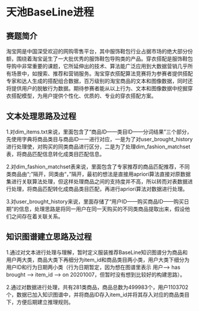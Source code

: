 # 天池BaseLine进程  
## 赛题简介
淘宝网是中国深受欢迎的网购零售平台，其中服饰鞋包行业占据市场的绝大部分份额，围绕着淘宝诞生了一大批优秀的服饰鞋包导购类的产品。穿衣搭配是服饰鞋包导购中非常重要的课题，它所延伸出的技术、算法能广泛应用到大数据营销几乎所有场景中，如搜索、推荐和营销服务。淘宝穿衣搭配算法竞赛将为参赛者提供搭配专家和达人生成的搭配组合数据，百万级别的淘宝商品的文本和图像数据，同时还将提供用户的脱敏行为数据。期待参赛者能从以上行为、文本和图像数据中挖掘穿衣搭配模型，为用户提供个性化、优质的、专业的穿衣搭配方案。

## 文本处理思路及过程
1.对dim_items.txt来说，里面包含了“商品ID——类目ID——分词结果”三个部分，先使用字典将商品类目与商品ID一一进行对应，一是为了对user_brought_history进行处理使，对购买的同类商品进行区分，二是为了处理dim_fashion_matchset表，将商品匹配信息转化成类目匹配信息。  

2.对dim_fashion_matchset表来说，里面包含了专家推荐的商品匹配推荐，不同类商品由“;”隔开，同类由“，”隔开，最初的想法是直接用apriori算法直接对原数据集进行关联算法处理，但这样处理商品之间的支持度并不高，所以转而对表数据进行处理，将商品匹配转化成商品类目匹配，再进行apriori算法对数据进行处理。    

3.对user_brought_history来说，里面存储了“用户ID——购买商品ID——购买日期”的信息，处理思路是将同一用户在同一天购买的不同类商品提取出来，假设他们之间存在着关联关系。  

## 知识图谱建立思路及过程
1.通过对文本进行处理与理解，暂时定义服装推荐BaseLine知识图谱分为商品和用户两大类，商品大类下再细分为item_id和商品类目两小类，用户大类下细分为用户ID和行为日期两小类（行为日期暂定，因为想在图谱里表示 用户--> has brought --> item_id --> on 20201007，但暂时没有想到比较好的构建思路）。  

2.通过对数据进行处理，共有281类商品，商品总数为499983个，用户1103702个，数据已加入知识图谱中，并将商品ID存入item_id并将其存入对应的商品类目下，方便后期建立推理规则。
